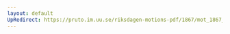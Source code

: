 ```yaml
---
layout: default
UpRedirect: https://pruto.im.uu.se/riksdagen-motions-pdf/1867/mot_1867__ak__112/mot_1867__ak__112-002.pdf
---
```

